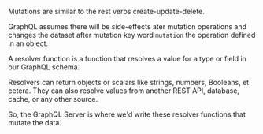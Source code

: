 Mutations are similar to the rest verbs create-update-delete.

GraphQL assumes there will be side-effects ater mutation operations and changes the dataset after mutation
key word `mutation` the operation defined in an object.

A resolver function is a function that resolves a value for a type or field in our GraphQL schema. 

Resolvers can return objects or scalars like strings, numbers, Booleans, et cetera. They can also resolve values from another REST API, database, cache, or any other source. 

So, the GraphQL Server is where we'd write these resolver functions that mutate the data.
